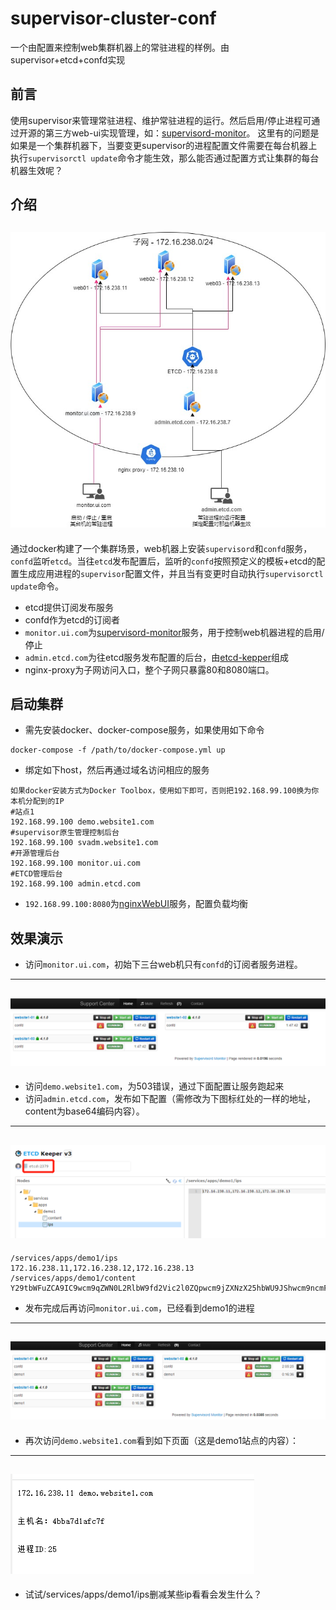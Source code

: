# supervisor-cluster-conf
一个由配置来控制web集群机器上的常驻进程的样例。由supervisor+etcd+confd实现

## 前言
使用supervisor来管理常驻进程、维护常驻进程的运行。然后启用/停止进程可通过开源的第三方web-ui实现管理，如：[supervisord-monitor](https://github.com/mlazarov/supervisord-monitor)。
这里有的问题是如果是一个集群机器下，当要变更supervisor的进程配置文件需要在每台机器上执行`supervisorctl update`命令才能生效，那么能否通过配置方式让集群的每台机器生效呢？

## 介绍
![image](https://github.com/qiuweirun/supervisor-cluster-conf/blob/main/docs/images/net.jpg)
---
通过docker构建了一个集群场景，web机器上安装`supervisord`和`confd`服务，`confd`监听`etcd`。当往`etcd`发布配置后，监听的`confd`按照预定义的模板+etcd的配置生成应用进程的`supervisor`配置文件，并且当有变更时自动执行`supervisorctl update`命令。
* etcd提供订阅发布服务
* confd作为etcd的订阅者
* `monitor.ui.com`为[supervisord-monitor](https://github.com/mlazarov/supervisord-monitor)服务，用于控制web机器进程的启用/停止
* `admin.etcd.com`为往etcd服务发布配置的后台，由[etcd-kepper](https://github.com/evildecay/etcdkeeper)组成
* nginx-proxy为子网访问入口，整个子网只暴露80和8080端口。

## 启动集群
* 需先安装docker、docker-compose服务，如果使用如下命令
```
docker-compose -f /path/to/docker-compose.yml up
```
* 绑定如下host，然后再通过域名访问相应的服务
```
如果docker安装方式为Docker Toolbox，使用如下即可，否则把192.168.99.100换为你本机分配到的IP
#站点1
192.168.99.100 demo.website1.com
#supervisor原生管理控制后台
192.168.99.100 svadm.website1.com
#开源管理后台
192.168.99.100 monitor.ui.com
#ETCD管理后台
192.168.99.100 admin.etcd.com
```
* `192.168.99.100:8080`为[nginxWebUI](https://github.com/cym1102/nginxWebUI)服务，配置负载均衡

## 效果演示
* 访问`monitor.ui.com`，初始下三台web机只有`confd`的订阅者服务进程。
---
![image](https://github.com/qiuweirun/supervisor-cluster-conf/blob/main/docs/images/init-view.png)
---
* 访问`demo.website1.com`，为503错误，通过下面配置让服务跑起来
* 访问`admin.etcd.com`，发布如下配置（需修改为下图标红处的一样的地址，content为base64编码内容）。
---
![image](https://github.com/qiuweirun/supervisor-cluster-conf/blob/main/docs/images/etcd-keeper.png)
---
```
/services/apps/demo1/ips       172.16.238.11,172.16.238.12,172.16.238.13
/services/apps/demo1/content   Y29tbWFuZCA9IC9wcm9qZWN0L2RlbW9fd2Vic2l0ZQpwcm9jZXNzX25hbWU9JShwcm9ncmFtX25hbWUpcwpzdGFydHNlY3MgPSAwCm51bXByb2NzID0gMQphdXRvc3RhcnQgPSB0cnVlCmF1dG9yZXN0YXJ0ID0gdHJ1ZQ==
```
* 发布完成后再访问`monitor.ui.com`，已经看到demo1的进程
---
![image](https://github.com/qiuweirun/supervisor-cluster-conf/blob/main/docs/images/pub-view.png)
---
* 再次访问`demo.website1.com`看到如下页面（这是demo1站点的内容）：
---
![image](https://github.com/qiuweirun/supervisor-cluster-conf/blob/main/docs/images/demo1.png)
---
* 试试/services/apps/demo1/ips删减某些ip看看会发生什么？